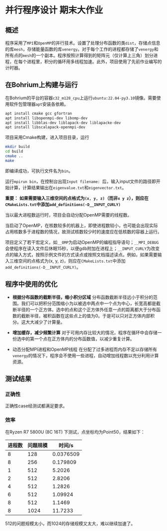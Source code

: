 # 并行程序设计 期末大作业

## 概述

程序采用了`MPI`和`OpenMP`的并行技术。设置了处理分布函数的类`dist`，存储点信息的库`mesh`，存储能量函数的库`venergy`。对于每个工作的进程都存储了`venergy`和所有点的`mesh`的一个副本。程序按照计算得到的矩阵元（仅计算上三角）划分进程，在每个进程里，积分的循环用多线程加速。此外，项目使用了先前作业编写的计时器。

## 在Bohrium上构建与运行

在Bohrium的平台的容器`c32_m128_cpu`上运行`ubuntu:22.04-py3.10`镜像。需要使用软件包管理器`apt`安装各依赖。
    
```bash
apt install cmake gcc gfortran
apt install libopenmpi-dev libomp-dev
apt install libblas-dev liblapack-dev liblapacke-dev
apt install libscalapack-openmpi-dev
```
项目采用Cmake构建，进入项目目录，运行
```bash
mkdir build
cd build
cmake ..
make
```
即编译成功，可执行文件名为`bin`。

运行`mpirun bin`，在控制台出现`Input filename: `后，输入input文件的路径即开始计算，计算结果输出在`eigenvalue.txt`和`eigenvector.txt`。

**重要：**
**如果需要输入三维空间的点格式为`(x, y, z)`（而非`x y z`），则应在`CMakeLists.txt`中添加`add_definitions(-D__INPUT_CURLY)`**

当以最大进程数运行时，项目会自动分配OpenMP需要的线程数。

当启动了OpenMP，在核数较多的机器上，即使进程数较小，也可能会出现实际占用核数多于进程数的情况，故测试核数较少时的速度应在低核数的容器上运行。

项目定义了若干宏定义，如`__OMP`为启动OpenMP的编程指导语句；`__MPI_DEBUG`会使程序在读入文件后休眠15秒，以便gdb附加在进程上；`__INPUT_CURLY`为改变点的输入方式，按照示例文件的方式读点或按照文档描述读点。例如，如果需要输入三维空间的点格式为(x, y, z)，则应在`CMakeLists.txt`中添加`add_definitions(-D__INPUT_CURLY)`。

## 程序中使用的优化

* **根据分布函数的截断半径，缩小积分区域**
分布函数截断半径远小于积分的范围。我们可以把积分范围缩小为以被选中两点中一个点为中心，长宽高都是截断半径的一个正方体。选中的点和这个正方体外任意一点的距离都大于分布函数的截断半径，被积函数在这些点上的值为0。于是可以只对正方体内部积分。这大大减少了计算量。

* **增加缓存，减少频繁计算**
对于可用内存比较大的情况，程序在循环中会存储一份选中的第一个点在正方体内的分布函数值，以减少重复计算。

* 动态分配MPI进程和OpenMP线程
在分配了过多进程而内存不足以存储所有`venergy`的情况下，程序会不使用一些进程，自动增加线程数以充分利用计算资源。

## 测试结果

### 正确性

正确性case经测试都满足要求。

### 效率

在Ryzen R7 5800U (8C 16T) 下测试，点坐标均为Point50，结果如下：

|进程数|问题规模|时间/s|
|------|-------|-----|
|8|128 |0.0376509|
|8|256 |0.179809|
|1|512 |5.2026|
|2|512 |2.8206| 
|4|512 |1.2826|
|6|512 |1.09924|
|8|512 |1.1469|
|8|1024|11.7233|

512的问题规模太小，而1024的存储规模又太大，难以继续加速了。

